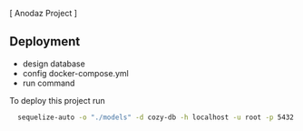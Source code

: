 
[ Anodaz Project ]
## Deployment

- design database
- config docker-compose.yml
- run command

To deploy this project run

```bash
  sequelize-auto -o "./models" -d cozy-db -h localhost -u root -p 5432 -x root -e postgres
```

